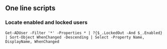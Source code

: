 ## One line scripts

### Locate enabled and locked users
```
Get-ADUser -Filter '*' -Properties * | ?{$_.LockedOut -And $_.Enabled} | Sort-Object WhenChanged -Descending | Select -Property Name, DisplayName, WhenChanged
```
